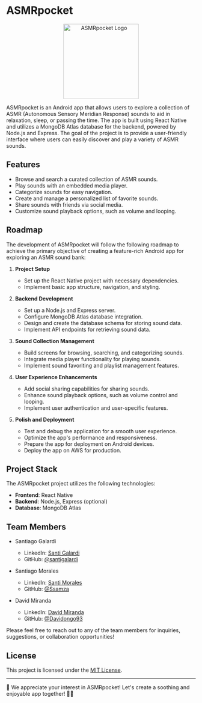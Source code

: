 # ASMRpocket

<div align="center">
  <img src="https://thumbs.dreamstime.com/z/set-hand-drawn-asmr-concept-earphones-head-shape-sound-waves-brushes-doodle-vector-illustration-180950503.jpg" alt="ASMRpocket Logo" width="200" height="200">
</div>

ASMRpocket is an Android app that allows users to explore a collection of ASMR (Autonomous Sensory Meridian Response) sounds to aid in relaxation, sleep, or passing the time. The app is built using React Native and utilizes a MongoDB Atlas database for the backend, powered by Node.js and Express. The goal of the project is to provide a user-friendly interface where users can easily discover and play a variety of ASMR sounds.

## Features

- Browse and search a curated collection of ASMR sounds.
- Play sounds with an embedded media player.
- Categorize sounds for easy navigation.
- Create and manage a personalized list of favorite sounds.
- Share sounds with friends via social media.
- Customize sound playback options, such as volume and looping.

## Roadmap

The development of ASMRpocket will follow the following roadmap to achieve the primary objective of creating a feature-rich Android app for exploring an ASMR sound bank:

1. **Project Setup**
   - Set up the React Native project with necessary dependencies.
   - Implement basic app structure, navigation, and styling.

2. **Backend Development**
   - Set up a Node.js and Express server.
   - Configure MongoDB Atlas database integration.
   - Design and create the database schema for storing sound data.
   - Implement API endpoints for retrieving sound data.

3. **Sound Collection Management**
   - Build screens for browsing, searching, and categorizing sounds.
   - Integrate media player functionality for playing sounds.
   - Implement sound favoriting and playlist management features.

4. **User Experience Enhancements**
   - Add social sharing capabilities for sharing sounds.
   - Enhance sound playback options, such as volume control and looping.
   - Implement user authentication and user-specific features.

5. **Polish and Deployment**
   - Test and debug the application for a smooth user experience.
   - Optimize the app's performance and responsiveness.
   - Prepare the app for deployment on Android devices.
   - Deploy the app on AWS for production.

## Project Stack

The ASMRpocket project utilizes the following technologies:

- **Frontend**: React Native
- **Backend**: Node.js, Express (optional)
- **Database**: MongoDB Atlas

## Team Members

- Santiago Galardi
  - LinkedIn: [Santi Galardi](https://www.linkedin.com/in/santigalardi/)
  - GitHub: [@santigalardi](https://github.com/santigalardi)

- Santiago Morales
  - LinkedIn: [Santi Morales](https://www.linkedin.com/in/morales-santiago/)
  - GitHub: [@Ssamza](https://github.com/Ssamza)

- David Miranda
  - LinkedIn: [David Miranda](https://www.linkedin.com/in/david-orlando-miranda-roa-7239b0264/)
  - GitHub: [@Davidongo93](https://github.com/Davidongo93)

Please feel free to reach out to any of the team members for inquiries, suggestions, or collaboration opportunities!

## License

This project is licensed under the [MIT License](LICENSE).

---

🌟 We appreciate your interest in ASMRpocket! Let's create a soothing and enjoyable app together! 🌙✨
